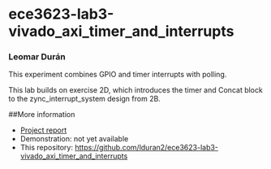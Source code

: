 # ece3623-lab3-vivado_axi_timer_and_interrupts
### Leomar Durán

This experiment combines GPIO and timer interrupts with polling.

This lab builds on exercise 2D, which introduces the timer and Concat block to the zync_interrupt_system design from 2B.

##More information
* [Project report][report]
* Demonstration: not yet available
* This repository: <https://github.com/lduran2/ece3623-lab3-vivado_axi_timer_and_interrupts>

[report]: <https://github.com/lduran2/ece3623-lab3-vivado_axi_timer_and_interrupts/blob/master/ECE_3623_Lab_3_Vivado_AXI_Timer_and_Interrupts.pdf>
